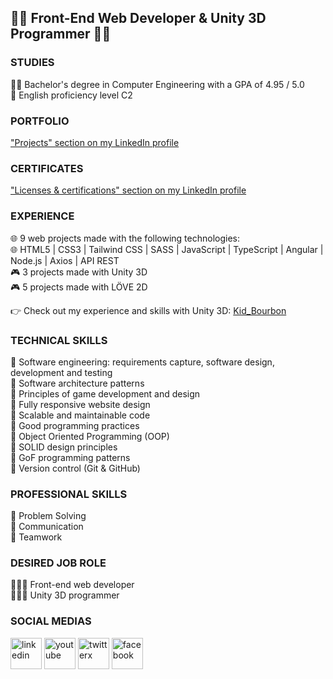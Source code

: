 ## 👨‍💻  Front-End Web Developer & Unity 3D Programmer  👨‍💻

### STUDIES
👨‍🎓 Bachelor's degree in Computer Engineering with a GPA of 4.95 / 5.0<br/>
🗽 English proficiency level C2<br/>

### PORTFOLIO
["Projects" section on my LinkedIn profile](https://www.linkedin.com/in/leonardo-collazo-klenina/details/projects/)

### CERTIFICATES
["Licenses & certifications" section on my LinkedIn profile](https://www.linkedin.com/in/leonardo-collazo-klenina/details/certifications/)

### EXPERIENCE
🌐 9 web projects made with the following technologies:<br/>
🌐 HTML5 | CSS3 | Tailwind CSS | SASS | JavaScript | TypeScript | Angular | Node.js | Axios | API REST<br/>
🎮 3 projects made with Unity 3D<br/>
🎮 5 projects made with LÖVE 2D<br/>

👉 Check out my experience and skills with Unity 3D:
[Kid_Bourbon](https://learn.unity.com/u/kidbourbon)

### TECHNICAL SKILLS
🏅 Software engineering: requirements capture, software design, development and testing<br/>
🏅 Software architecture patterns<br/>
🏅 Principles of game development and design<br/>
🏅 Fully responsive website design<br/>
🏅 Scalable and maintainable code<br/>
🏅 Good programming practices<br/>
🏅 Object Oriented Programming (OOP)<br/>
🏅 SOLID design principles<br/>
🏅 GoF programming patterns<br/>
🏅 Version control (Git & GitHub)<br/>

### PROFESSIONAL SKILLS
🏅 Problem Solving<br/>
🏅 Communication<br/>
🏅 Teamwork<br/>

### DESIRED JOB ROLE
👨🏼‍💻 Front-end web developer<br/>
👨🏼‍💻 Unity 3D programmer<br/>

### SOCIAL MEDIAS
<a href="https://www.linkedin.com/in/leonardo-collazo-klenina" target="_blank"> <img src="https://img.icons8.com/fluency/48/linkedin.png" alt="linkedin" width="50" height="50"/></a>
<a href="https://www.youtube.com/channel/UCUVv_L27fI0xbvdScYOGm2A" target="_blank"> <img src="https://img.icons8.com/3d-fluency/94/youtube-play.png" alt="youtube" width="50" height="50"/></a>
<a href="https://twitter.com/KidBourbon6" target="_blank"> <img width="50" height="50" src="https://img.icons8.com/color/48/twitterx.png" alt="twitterx"/></a>
<a href="https://www.facebook.com/leonardo.collazo.klenina" target="_blank"> <img src="https://img.icons8.com/fluency/48/facebook-new.png" alt="facebook" width="50" height="50"/></a>

